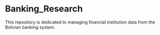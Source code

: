 # Banking_Research
This repository is dedicated to managing financial institution data from the Bolivian banking system.
